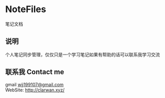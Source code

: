 # NoteFiles
笔记文档

## 说明
个人笔记同步管理，仅仅只是一个学习笔记如果有帮助的话可以联系我学习交流

## 联系我 Contact me
gmail wjj199107@gmail.com  
WebSite: http://clarwan.xyz/


